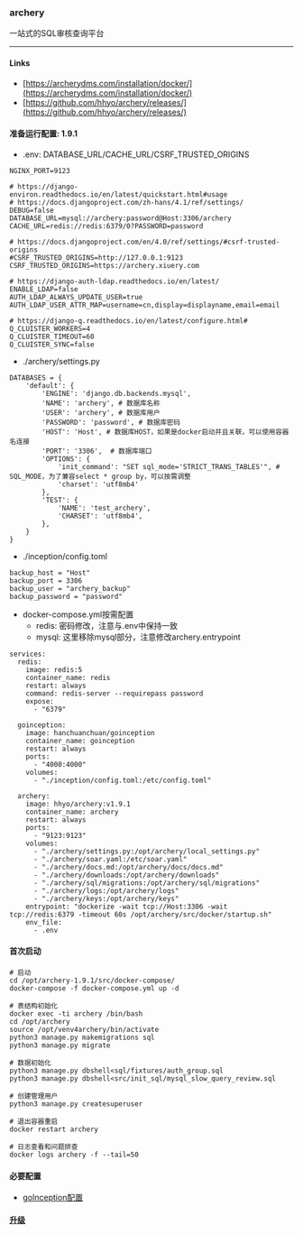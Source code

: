 ### archery
一站式的SQL审核查询平台

---

#### Links
- [https://archerydms.com/installation/docker/](https://archerydms.com/installation/docker/)
- [https://github.com/hhyo/archery/releases/](https://github.com/hhyo/archery/releases/)

#### 准备运行配置: 1.9.1
- .env: DATABASE_URL/CACHE_URL/CSRF_TRUSTED_ORIGINS
```
NGINX_PORT=9123

# https://django-environ.readthedocs.io/en/latest/quickstart.html#usage
# https://docs.djangoproject.com/zh-hans/4.1/ref/settings/
DEBUG=false
DATABASE_URL=mysql://archery:password@Host:3306/archery
CACHE_URL=redis://redis:6379/0?PASSWORD=password

# https://docs.djangoproject.com/en/4.0/ref/settings/#csrf-trusted-origins
#CSRF_TRUSTED_ORIGINS=http://127.0.0.1:9123
CSRF_TRUSTED_ORIGINS=https://archery.xiuery.com

# https://django-auth-ldap.readthedocs.io/en/latest/
ENABLE_LDAP=false
AUTH_LDAP_ALWAYS_UPDATE_USER=true
AUTH_LDAP_USER_ATTR_MAP=username=cn,display=displayname,email=email

# https://django-q.readthedocs.io/en/latest/configure.html#
Q_CLUISTER_WORKERS=4
Q_CLUISTER_TIMEOUT=60
Q_CLUISTER_SYNC=false
```

- ./archery/settings.py
```
DATABASES = {
    'default': {
        'ENGINE': 'django.db.backends.mysql',
        'NAME': 'archery', # 数据库名称
        'USER': 'archery', # 数据库用户
        'PASSWORD': 'password', # 数据库密码
        'HOST': 'Host', # 数据库HOST，如果是docker启动并且关联，可以使用容器名连接
        'PORT': '3306',  # 数据库端口
        'OPTIONS': {
            'init_command': "SET sql_mode='STRICT_TRANS_TABLES'", # SQL_MODE，为了兼容select * group by，可以按需调整
            'charset': 'utf8mb4'
        },
        'TEST': {
            'NAME': 'test_archery',
            'CHARSET': 'utf8mb4',
        },
    }
}
```

- ./inception/config.toml 
```
backup_host = "Host"
backup_port = 3306
backup_user = "archery_backup"
backup_password = "password"
```

- docker-compose.yml按需配置
    - redis: 密码修改，注意与.env中保持一致
    - mysql: 这里移除mysql部分，注意修改archery.entrypoint
```
services:
  redis:
    image: redis:5
    container_name: redis
    restart: always
    command: redis-server --requirepass password
    expose:
      - "6379"

  goinception:
    image: hanchuanchuan/goinception
    container_name: goinception
    restart: always
    ports:
      - "4000:4000"
    volumes:
      - "./inception/config.toml:/etc/config.toml"

  archery:
    image: hhyo/archery:v1.9.1
    container_name: archery
    restart: always
    ports:
      - "9123:9123"
    volumes:
      - "./archery/settings.py:/opt/archery/local_settings.py"
      - "./archery/soar.yaml:/etc/soar.yaml"
      - "./archery/docs.md:/opt/archery/docs/docs.md"
      - "./archery/downloads:/opt/archery/downloads"
      - "./archery/sql/migrations:/opt/archery/sql/migrations"
      - "./archery/logs:/opt/archery/logs"
      - "./archery/keys:/opt/archery/keys"
    entrypoint: "dockerize -wait tcp://Host:3306 -wait tcp://redis:6379 -timeout 60s /opt/archery/src/docker/startup.sh"
    env_file:
      - .env
```

#### 首次启动
```
# 启动
cd /opt/archery-1.9.1/src/docker-compose/
docker-compose -f docker-compose.yml up -d

# 表结构初始化
docker exec -ti archery /bin/bash
cd /opt/archery
source /opt/venv4archery/bin/activate
python3 manage.py makemigrations sql  
python3 manage.py migrate 

# 数据初始化
python3 manage.py dbshell<sql/fixtures/auth_group.sql
python3 manage.py dbshell<src/init_sql/mysql_slow_query_review.sql

# 创建管理用户
python3 manage.py createsuperuser

# 退出容器重启
docker restart archery

# 日志查看和问题排查
docker logs archery -f --tail=50
```

#### 必要配置
- [goInception配置](https://archerydms.com/configuration/)

#### [升级](https://archerydms.com/installation/upgrade/)
